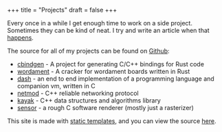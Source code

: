 +++
title = "Projects"
draft = false
+++

Every once in a while I get enough time to work on a side project. Sometimes they can be kind of neat. I try and write an article when that [happens](../tags/project).

The source for all of my projects can be found on [Github](https://github.com/eqrion):

* [cbindgen](https://github.com/eqrion/cbindgen) - A project for generating C/C++ bindings for Rust code
* [wordament](https://github.com/eqrion/wordament) - A cracker for wordament boards written in Rust
* [dash](https://github.com/eqrion/dash) - an end to end implementation of a programming language and companion vm, written in C
* [netmod](https://github.com/eqrion/netmod) - C++ reliable networking protocol
* [kayak](https://github.com/eqrion/kayak) - C++ data structures and algorithms library
* [sensor](https://github.com/eqrion/sensor) - a rough C software renderer (mostly just a rasterizer)

This site is made with [static templates](https://gohugo.io), and you can view the source [here](https://github.com/eqrion/dreamingofbits).
